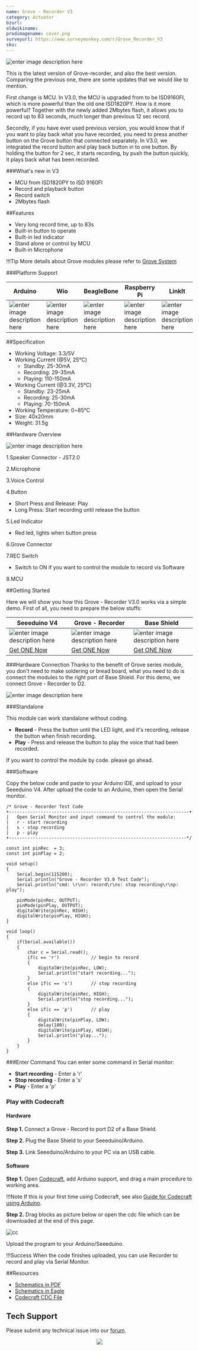 ```yaml
---
name: Grove - Recorder V3
category: Actuator
bzurl: 
oldwikiname: 
prodimagename: cover.png
surveyurl: https://www.surveymonkey.com/r/Grove_Recorder_V3
sku: 
---
```

![enter image description here](https://raw.githubusercontent.com/SeeedDocument/Grove_Recorder_V3/master/img/cover.jpg)

This is the latest version of Grove-recorder, and also the best version. Comparing the previous one, there are some updates that we would like to mention.

First change is MCU. In V3.0, the MCU is upgraded from to be ISD9160FI, which is more powerful than the old one ISD1820PY. How is it more powerful? Together with the newly added 2Mbytes flash, it allows you to record up to 83 seconds, much longer than previous 12 sec record.

Secondly, if you have ever used previous version, you would know that if you want to play back what you have recorded, you need to press another button on the Grove button that connected separately. In V3.0, we integrated the record button and play back button in to one button. By holding the button for 2 sec, it starts recording, by push the button quickly, it plays back what has been recorded.

###What's new in V3

* MCU from ISD1820PY to ISD 9160FI
* Record and playback button
* Record switch 
* 2Mbytes flash

##Features

* Very long record time, up to 83s
* Built-in button to operate
* Built-in led indicator
* Stand alone or control by MCU
* Built-in Microphone

!!!Tip
    More details about Grove modules please refer to [Grove System](http://wiki.seeedstudio.com/Grove_System/)
    
###Platform Support

|Arduino|Wio|BeagleBone|Raspberry Pi|LinkIt|
|---------|-----|-----|------|------|
|![enter image description here](https://raw.githubusercontent.com/SeeedDocument/Seeed-WiKi/master/docs/images/arduino_logo.jpg)|![enter image description here](https://raw.githubusercontent.com/SeeedDocument/Seeed-WiKi/master/docs/images/wio_logo.jpg)|![enter image description here](https://raw.githubusercontent.com/SeeedDocument/Seeed-WiKi/master/docs/images/bbg_logo.jpg)|![enter image description here](https://raw.githubusercontent.com/SeeedDocument/Seeed-WiKi/master/docs/images/raspberry_pi_logo.jpg)|![enter image description here](https://raw.githubusercontent.com/SeeedDocument/Seeed-WiKi/master/docs/images/linkit_logo.jpg)|

##Specification

* Working Voltage: 3.3/5V
* Working Current (@5V, 25℃)
    * Standby: 25-30mA
    * Recording: 29-35mA
    * Playing: 110-150mA
* Working Current (@3.3V, 25℃)
    * Standby: 23-25mA
    * Recording: 25-30mA
    * Playing: 70-150mA
* Working Temperature: 0~85℃
* Size: 40x20mm
* Weight: 31.5g

##Hardware Overview

![enter image description here](https://raw.githubusercontent.com/SeeedDocument/Grove_Recorder_V3/master/img/hw.png)

1.Speaker Connector - JST2.0

2.Microphone

3.Voice Control 

4.Button

* Short Press and Release: Play
* Long Press: Start recording until release the button

5.Led Indicator

* Red led, lights when button press

6.Grove Connector

7.REC Switch

* Switch to ON if you want to control the module to record vis Software

8.MCU

##Getting Started

Here we will show you how this Grove - Recorder V3.0 works via a simple demo. First of all, you need to prepare the below stuffs:

| Seeeduino V4 | Grove - Recorder | Base Shield |
|--------------|----------------------|-----------------|
|![enter image description here](https://raw.githubusercontent.com/SeeedDocument/Grove_Light_Sensor/master/images/gs_1.jpg)|![enter image description here](https://raw.githubusercontent.com/SeeedDocument/Grove_Recorder_V3/master/img/stuff.jpg)|![enter image description here](https://raw.githubusercontent.com/SeeedDocument/Grove_Light_Sensor/master/images/gs_4.jpg)|
|[Get ONE Now](http://www.seeedstudio.com/Seeeduino-V4.2-p-2517.html)|[Get ONE Now](http://www.seeedstudio.com)|[Get ONE Now](http://www.seeedstudio.com/Grove-Universal-4-Pin-20cm-Unbuckled-Cable-%285-PCs-Pack%29-p-749.html)|


###Hardware Connection
Thanks to the benefit of Grove series module, you don't need to make soldering or bread board, what you need to do is connect the modules to the right port of Base Shield. For this demo, we connect Grove - Recorder to D2.

![enter image description here](https://raw.githubusercontent.com/SeeedDocument/Grove_Recorder_V3/master/img/connection.jpeg)


###Standalone

This module can work standalone without coding. 

* **Record** - Press the button until the LED light, and it's recording, release the button when finish recording. 
* **Play** - Press and release the button to play the voice that had been recorded. 

If you want to control the module by code. please go ahead.

###Software

Copy the below code and paste to your Arduino IDE, and upload to your Seeeduino V4. After upload the code to an Arduino, then open the Serial monitor.

```
/* Grove - Recorder Test Code
+--------------------------------------------------------------------+
|   Open Serial Monitor and input command to control the module:
|   r - start recording
|   s - stop recording
|   p - play
+-------------------------------------------------------------------*/

const int pinRec  = 3;
const int pinPlay = 2;

void setup() 
{
    Serial.begin(115200);
    Serial.println("Grove - Recorder V3.0 Test Code");
    Serial.println("cmd: \r\nr: record\r\ns: stop recording\r\np: play");
    
    pinMode(pinRec, OUTPUT);
    pinMode(pinPlay, OUTPUT);
    digitalWrite(pinRec, HIGH);
    digitalWrite(pinPlay, HIGH);
}

void loop() 
{
    if(Serial.available())
    {
        char c = Serial.read();
        if(c == 'r')            // begin to record
        {
            digitalWrite(pinRec, LOW);
            Serial.println("start recording...");
        }
        else if(c == 's')       // stop recording
        {
            digitalWrite(pinRec, HIGH);
            Serial.println("stop recording...");
        }
        else if(c == 'p')       // play
        {
            digitalWrite(pinPlay, LOW);
            delay(100);
            digitalWrite(pinPlay, HIGH);
            Serial.println("play...");
        }
    }
}
```

###Enter Command
You can enter some command in Serial monitor:

* **Start recording** - Enter a 'r'
* **Stop recording** - Enter a 's'
* **Play** - Enter a 'p'

### Play with Codecraft

#### Hardware

**Step 1.** Connect a Grove - Record to port D2 of a Base Shield.

**Step 2.** Plug the Base Shield to your Seeeduino/Arduino.

**Step 3.** Link Seeeduino/Arduino to your PC via an USB cable.

#### Software

**Step 1.** Open [Codecraft](https://ide.chmakered.com/), add Arduino support, and drag a main procedure to working area.

!!!Note
    If this is your first time using Codecraft, see also [Guide for Codecraft using Arduino](http://wiki.seeedstudio.com/Guide_for_Codecraft_using_Arduino/).

**Step 2.** Drag blocks as picture below or open the cdc file which can be downloaded at the end of this page.

![cc](https://raw.githubusercontent.com/SeeedDocument/Grove_Recorder/master/img/cc_Recorder.png)

Upload the program to your Arduino/Seeeduino.

!!!Success
    When the code finishes uploaded, you can use Recorder to record and play via Serial Monitor.

##Resources

* [Schematics in PDF](https://github.com/SeeedDocument/Grove_Recorder_V3/raw/master/res/Grove%20-%20Recorder%20v3.0a.pdf)
* [Schematics in Eagle](https://github.com/SeeedDocument/Grove_Recorder_V3/raw/master/res/eagle.zip)
*	[Codecraft CDC File](https://raw.githubusercontent.com/SeeedDocument/Grove_Recorder/master/res/Grove_Recorder_CDC_File.zip)

## Tech Support
Please submit any technical issue into our [forum](http://forum.seeedstudio.com/). <br /><p style="text-align:center"><a href="https://www.seeedstudio.com/act-4.html" target="_blank"><img src="https://github.com/SeeedDocument/Wiki_Banner/raw/master/new_product.jpg" /></a></p>